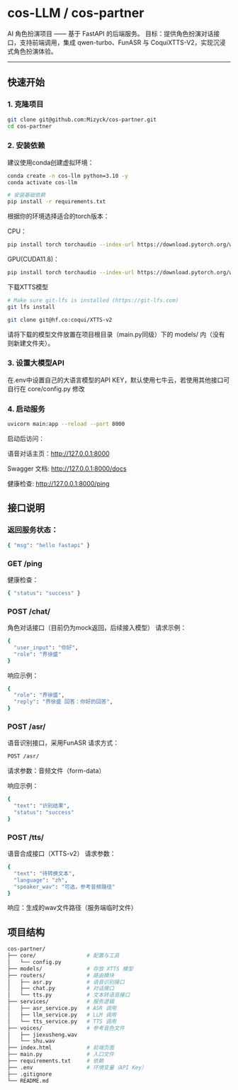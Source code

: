# cos-LLM / cos-partner

AI 角色扮演项目 —— 基于 FastAPI 的后端服务。 目标：提供角色扮演对话接口，支持前端调用，集成 qwen-turbo、FunASR 与 CoquiXTTS-V2，实现沉浸式角色扮演体验。

---

## 快速开始

### 1. 克隆项目
```bash
git clone git@github.com:Mizyck/cos-partner.git
cd cos-partner
```

### 2. 安装依赖

建议使用conda创建虚拟环境：
```bash
conda create -n cos-llm python=3.10 -y
conda activate cos-llm

# 安装基础依赖
pip install -r requirements.txt
```
根据你的环境选择适合的torch版本：

CPU：
```bash
pip install torch torchaudio --index-url https://download.pytorch.org/whl/cpu
```
GPU(CUDA11.8)：
```bash
pip install torch torchaudio --index-url https://download.pytorch.org/whl/cu118
```
下载XTTS模型
```bash
# Make sure git-lfs is installed (https://git-lfs.com)
git lfs install

git clone git@hf.co:coqui/XTTS-v2
```
请将下载的模型文件放置在项目根目录（main.py同级）下的 models/ 内（没有则新建文件夹）。
### 3. 设置大模型API
在.env中设置自己的大语言模型的API KEY，默认使用七牛云，若使用其他接口可自行在 core/config.py 修改
### 4. 启动服务
```bash
uvicorn main:app --reload --port 8000
```

启动后访问：

语音对话主页：http://127.0.0.1:8000

Swagger 文档: http://127.0.0.1:8000/docs

健康检查: http://127.0.0.1:8000/ping

## 接口说明

### 返回服务状态：
```bash
{ "msg": "hello fastapi" }
```

### GET /ping
健康检查：
```bash
{ "status": "success" }
```

### POST /chat/
角色对话接口（目前仍为mock返回，后续接入模型）
请求示例：
```bash
{
  "user_input": "你好",
  "role": "界徐盛"
}
```
响应示例：
```bash
{
  "role": "界徐盛",
  "reply": "界徐盛 回答：你好的回答",
}
```
### POST /asr/
语音识别接口，采用FunASR
请求方式： 
```bash
POST /asr/
```
请求参数：音频文件（form-data）

响应示例：
```bash
{
  "text": "识别结果",
  "status": "success"
}
```
### POST /tts/
语音合成接口（XTTS-v2）
请求参数：
```bash
{
  "text": "待转换文本",
  "language": "zh",
  "speaker_wav": "可选，参考音频路径"
}

```
响应：生成的wav文件路径（服务端临时文件）


## 项目结构
```bash
cos-partner/
├── core/                # 配置与工具
│   └── config.py
├── models/              # 存放 XTTS 模型
├── routers/             # 路由模块
│   ├── asr.py           # 语音识别接口
│   ├── chat.py          # 对话接口
│   └── tts.py           # 文本转语音接口
├── services/            # 服务逻辑
│   ├── asr_service.py   # ASR 调用
│   ├── llm_service.py   # LLM 调用
│   └── tts_service.py   # TTS 调用
├── voices/              # 参考音色文件
│   ├── jiexusheng.wav
│   └── shu.wav
├── index.html           # 前端页面
├── main.py              # 入口文件
├── requirements.txt     # 依赖
├── .env                 # 环境变量（API Key）
├── .gitignore
└── README.md

```